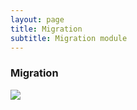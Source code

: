 ```yaml
---
layout: page
title: Migration
subtitle: Migration module
---
```


### Migration


<img src="https://gohu00.github.io/gemmes_vn/assets/img/path.jpg">
